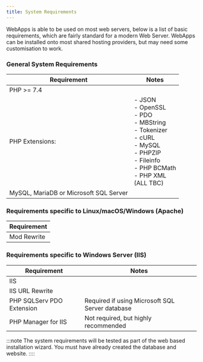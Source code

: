 ```yaml
---
title: System Requirements
---
```


WebApps is able to be used on most web servers, below is a list of basic requirements, which are fairly standard for a modern Web Server.
WebApps can be installed onto most shared hosting providers, but may need some customisation to work.


### General System Requirements

| Requirement | Notes
|---|---
| PHP >= 7.4 |
| PHP Extensions: | - JSON<br /> - OpenSSL<br /> - PDO<br /> - MBString<br /> - Tokenizer<br /> - cURL<br /> - MySQL<br /> - PHPZIP<br /> - Fileinfo<br /> - PHP BCMath<br /> - PHP XML <br /> (ALL TBC)
| MySQL, MariaDB or Microsoft SQL Server | 

### Requirements specific to Linux/macOS/Windows (Apache)

| Requirement |
|--- |
| Mod Rewrite |

### Requirements specific to Windows Server (IIS)

| Requirement | Notes 
|---|---
| IIS | 
| IIS URL Rewrite | 
| PHP SQLServ PDO Extension | Required if using Microsoft SQL Server database
| PHP Manager for IIS | Not required, but highly recommended 


:::note
The system requirements will be tested as part of the web based installation wizard.
You must have already created the database and website.
::::